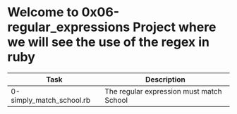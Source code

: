 # Welcome to 0x06-regular_expressions Project where we will see the use of the regex in ruby
| Task | Description |
| ---- | ----------- |
| 0-simply_match_school.rb | The regular expression must match School |
